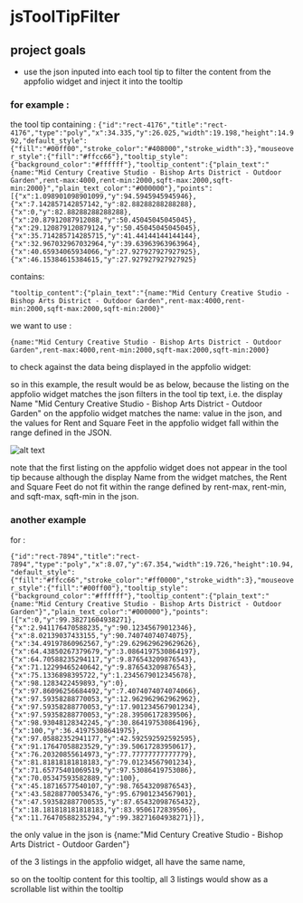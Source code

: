 # jsToolTipFilter

## project goals

- use the json inputed into each tool tip to filter the content from the appfolio widget and inject it into the tooltip

### for example :

the tool tip containing :
`
{"id":"rect-4176","title":"rect-4176","type":"poly","x":34.335,"y":26.025,"width":19.198,"height":14.992,"default_style":{"fill":"#00ff00","stroke_color":"#408000","stroke_width":3},"mouseover_style":{"fill":"#ffcc66"},"tooltip_style":{"background_color":"#ffffff"},"tooltip_content":{"plain_text":"{name:"Mid Century Creative Studio - Bishop Arts District - Outdoor Garden",rent-max:4000,rent-min:2000,sqft-max:2000,sqft-min:2000}","plain_text_color":"#000000"},"points":[{"x":1.098901098901099,"y":94.5945945945946},{"x":7.142857142857142,"y":82.88288288288288},{"x":0,"y":82.88288288288288},{"x":20.87912087912088,"y":50.45045045045045},{"x":29.120879120879124,"y":50.45045045045045},{"x":35.714285714285715,"y":41.44144144144144},{"x":32.967032967032964,"y":39.63963963963964},{"x":40.65934065934066,"y":27.927927927927925},{"x":46.15384615384615,"y":27.927927927927925}
`

contains: 

`"tooltip_content":{"plain_text":"{name:"Mid Century Creative Studio - Bishop Arts District - Outdoor Garden",rent-max:4000,rent-min:2000,sqft-max:2000,sqft-min:2000}"`

we want to use :

`{name:"Mid Century Creative Studio - Bishop Arts District - Outdoor Garden",rent-max:4000,rent-min:2000,sqft-max:2000,sqft-min:2000}`

to check against the data being displayed in the appfolio widget:

so in this example, the result would be as below, because the listing on the appfolio widget matches the json filters in the tool tip text, i.e. the display Name "Mid Century Creative Studio - Bishop Arts District - Outdoor Garden" on the appfolio widget matches the name: value in the json, and the values for Rent and Square Feet in the appfolio widget fall within the range defined in the JSON. 

![alt text](http://104.236.52.68/images/example.jpg "example")

note that the first listing on the appfolio widget does not appear in the tool tip because although the display Name from the widget matches, the Rent and Square Feet do not fit within the range defined by rent-max, rent-min, and sqft-max, sqft-min in the json.

### another example 

for :

`{"id":"rect-7894","title":"rect-7894","type":"poly","x":8.07,"y":67.354,"width":19.726,"height":10.94,"default_style":{"fill":"#ffcc66","stroke_color":"#ff0000","stroke_width":3},"mouseover_style":{"fill":"#00ff00"},"tooltip_style":{"background_color":"#ffffff"},"tooltip_content":{"plain_text":"{name:"Mid Century Creative Studio - Bishop Arts District - Outdoor Garden"}","plain_text_color":"#000000"},"points":[{"x":0,"y":99.38271604938271},{"x":2.941176470588235,"y":90.12345679012346},{"x":8.02139037433155,"y":90.74074074074075},{"x":34.49197860962567,"y":29.629629629629626},{"x":64.43850267379679,"y":3.0864197530864197},{"x":64.70588235294117,"y":9.876543209876543},{"x":71.12299465240642,"y":9.876543209876543},{"x":75.1336898395722,"y":1.2345679012345678},{"x":98.1283422459893,"y":0},{"x":97.86096256684492,"y":7.4074074074074066},{"x":97.59358288770053,"y":12.962962962962962},{"x":97.59358288770053,"y":17.901234567901234},{"x":97.59358288770053,"y":28.39506172839506},{"x":98.93048128342245,"y":30.864197530864196},{"x":100,"y":36.41975308641975},{"x":97.05882352941177,"y":42.592592592592595},{"x":91.17647058823529,"y":39.50617283950617},{"x":76.20320855614973,"y":77.77777777777779},{"x":81.81818181818183,"y":79.01234567901234},{"x":71.65775401069519,"y":97.53086419753086},{"x":70.05347593582889,"y":100},{"x":45.18716577540107,"y":98.76543209876543},{"x":43.58288770053476,"y":95.67901234567901},{"x":47.593582887700535,"y":87.65432098765432},{"x":18.181818181818183,"y":83.9506172839506},{"x":11.76470588235294,"y":99.38271604938271}]},`

the only value in the json is {name:"Mid Century Creative Studio - Bishop Arts District - Outdoor Garden"}

of the 3 listings in the appfolio widget, all have the same name, 

so on the tooltip content for this tooltip, all 3 listings would show as a scrollable list within the tooltip












